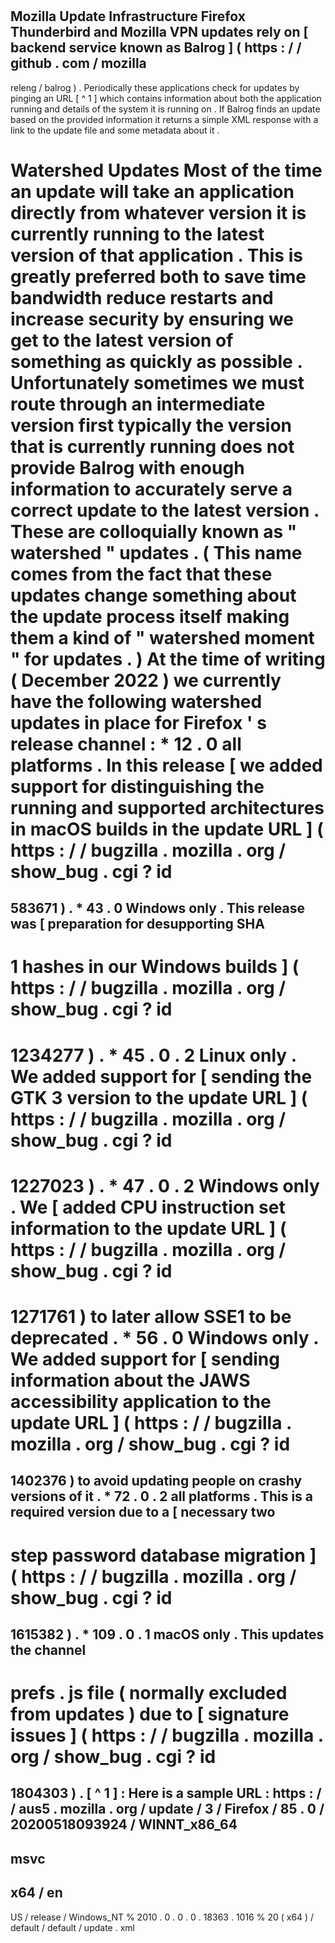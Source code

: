 #
Mozilla
Update
Infrastructure
Firefox
Thunderbird
and
Mozilla
VPN
updates
rely
on
[
backend
service
known
as
Balrog
]
(
https
:
/
/
github
.
com
/
mozilla
-
releng
/
balrog
)
.
Periodically
these
applications
check
for
updates
by
pinging
an
URL
[
^
1
]
which
contains
information
about
both
the
application
running
and
details
of
the
system
it
is
running
on
.
If
Balrog
finds
an
update
based
on
the
provided
information
it
returns
a
simple
XML
response
with
a
link
to
the
update
file
and
some
metadata
about
it
.
#
Watershed
Updates
Most
of
the
time
an
update
will
take
an
application
directly
from
whatever
version
it
is
currently
running
to
the
latest
version
of
that
application
.
This
is
greatly
preferred
both
to
save
time
bandwidth
reduce
restarts
and
increase
security
by
ensuring
we
get
to
the
latest
version
of
something
as
quickly
as
possible
.
Unfortunately
sometimes
we
must
route
through
an
intermediate
version
first
typically
the
version
that
is
currently
running
does
not
provide
Balrog
with
enough
information
to
accurately
serve
a
correct
update
to
the
latest
version
.
These
are
colloquially
known
as
"
watershed
"
updates
.
(
This
name
comes
from
the
fact
that
these
updates
change
something
about
the
update
process
itself
making
them
a
kind
of
"
watershed
moment
"
for
updates
.
)
At
the
time
of
writing
(
December
2022
)
we
currently
have
the
following
watershed
updates
in
place
for
Firefox
'
s
release
channel
:
*
12
.
0
all
platforms
.
In
this
release
[
we
added
support
for
distinguishing
the
running
and
supported
architectures
in
macOS
builds
in
the
update
URL
]
(
https
:
/
/
bugzilla
.
mozilla
.
org
/
show_bug
.
cgi
?
id
=
583671
)
.
*
43
.
0
Windows
only
.
This
release
was
[
preparation
for
desupporting
SHA
-
1
hashes
in
our
Windows
builds
]
(
https
:
/
/
bugzilla
.
mozilla
.
org
/
show_bug
.
cgi
?
id
=
1234277
)
.
*
45
.
0
.
2
Linux
only
.
We
added
support
for
[
sending
the
GTK
3
version
to
the
update
URL
]
(
https
:
/
/
bugzilla
.
mozilla
.
org
/
show_bug
.
cgi
?
id
=
1227023
)
.
*
47
.
0
.
2
Windows
only
.
We
[
added
CPU
instruction
set
information
to
the
update
URL
]
(
https
:
/
/
bugzilla
.
mozilla
.
org
/
show_bug
.
cgi
?
id
=
1271761
)
to
later
allow
SSE1
to
be
deprecated
.
*
56
.
0
Windows
only
.
We
added
support
for
[
sending
information
about
the
JAWS
accessibility
application
to
the
update
URL
]
(
https
:
/
/
bugzilla
.
mozilla
.
org
/
show_bug
.
cgi
?
id
=
1402376
)
to
avoid
updating
people
on
crashy
versions
of
it
.
*
72
.
0
.
2
all
platforms
.
This
is
a
required
version
due
to
a
[
necessary
two
-
step
password
database
migration
]
(
https
:
/
/
bugzilla
.
mozilla
.
org
/
show_bug
.
cgi
?
id
=
1615382
)
.
*
109
.
0
.
1
macOS
only
.
This
updates
the
channel
-
prefs
.
js
file
(
normally
excluded
from
updates
)
due
to
[
signature
issues
]
(
https
:
/
/
bugzilla
.
mozilla
.
org
/
show_bug
.
cgi
?
id
=
1804303
)
.
[
^
1
]
:
Here
is
a
sample
URL
:
https
:
/
/
aus5
.
mozilla
.
org
/
update
/
3
/
Firefox
/
85
.
0
/
20200518093924
/
WINNT_x86_64
-
msvc
-
x64
/
en
-
US
/
release
/
Windows_NT
%
2010
.
0
.
0
.
0
.
18363
.
1016
%
20
(
x64
)
/
default
/
default
/
update
.
xml
